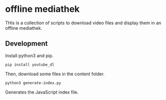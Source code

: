 # offline mediathek

THis is a collection of scripts to download video files and display them in an offline mediathek.

## Development

Install python3 and pip.

```
pip install youtube_dl
```

Then, download some files in the content folder.

```
python3 generate-index.py
```
Generates the JavaScript index file.
